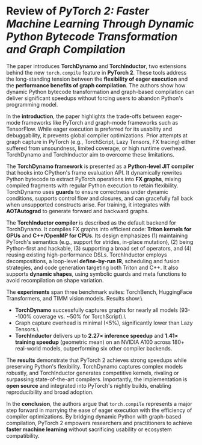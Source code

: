 # Review of *PyTorch 2: Faster Machine Learning Through Dynamic Python Bytecode Transformation and Graph Compilation*

The paper introduces **TorchDynamo** and **TorchInductor**, two
extensions behind the new `torch.compile` feature in **PyTorch 2**.
These tools address the long-standing tension between the **flexibility
of eager execution** and the **performance benefits of graph
compilation**. The authors show how dynamic Python bytecode
transformation and graph-based compilation can deliver significant
speedups without forcing users to abandon Python's programming model.

In the **introduction**, the paper highlights the trade-offs between
eager-mode frameworks like PyTorch and graph-mode frameworks such as
TensorFlow. While eager execution is preferred for its usability and
debuggability, it prevents global compiler optimizations. Prior attempts
at graph capture in PyTorch (e.g., TorchScript, Lazy Tensors, FX
tracing) either suffered from unsoundness, limited coverage, or high
runtime overhead. TorchDynamo and TorchInductor aim to overcome these
limitations.

The **TorchDynamo framework** is presented as a **Python-level JIT
compiler** that hooks into CPython's frame evaluation API. It
dynamically rewrites Python bytecode to extract PyTorch operations into
**FX graphs**, mixing compiled fragments with regular Python execution
to retain flexibility. TorchDynamo uses **guards** to ensure correctness
under dynamic conditions, supports control flow and closures, and can
gracefully fall back when unsupported constructs arise. For training, it
integrates with **AOTAutograd** to generate forward and backward graphs.

The **TorchInductor compiler** is described as the default backend for
TorchDynamo. It compiles FX graphs into efficient code: **Triton kernels
for GPUs** and **C++/OpenMP for CPUs**. Its design emphasizes (1)
maintaining PyTorch's semantics (e.g., support for strides, in-place
mutation), (2) being Python-first and hackable, (3) supporting a broad
set of operators, and (4) reusing existing high-performance DSLs.
TorchInductor employs decompositions, a loop-level **define-by-run IR**,
scheduling and fusion strategies, and code generation targeting both
Triton and C++. It also supports **dynamic shapes**, using symbolic
guards and meta functions to avoid recompilation on shape variation.

The **experiments** span three benchmark suites: TorchBench, HuggingFace
Transformers, and TIMM vision models. Results show:\
- **TorchDynamo** successfully captures graphs for nearly all models
(93--100% coverage vs. \~50% for TorchScript).\
- Graph capture overhead is minimal (\<5%), significantly lower than
Lazy Tensors.\
- **TorchInductor** delivers up to **2.27× inference speedup** and
**1.41× training speedup** (geometric mean) on an NVIDIA A100 across
180+ real-world models, outperforming six other compiler backends.

The **results** demonstrate that PyTorch 2 achieves strong speedups
while preserving Python's flexibility. TorchDynamo captures complex
models robustly, and TorchInductor generates competitive kernels,
rivaling or surpassing state-of-the-art compilers. Importantly, the
implementation is **open source** and integrated into PyTorch's nightly
builds, enabling reproducibility and broad adoption.

In the **conclusion**, the authors argue that `torch.compile` represents
a major step forward in marrying the ease of eager execution with the
efficiency of compiler optimizations. By bridging dynamic Python with
graph-based compilation, PyTorch 2 empowers researchers and
practitioners to achieve **faster machine learning** without sacrificing
usability or ecosystem compatibility.
